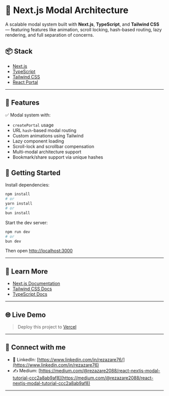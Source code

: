 # 🧩 Next.js Modal Architecture

A scalable modal system built with **Next.js**, **TypeScript**, and **Tailwind CSS** — featuring features like animation, scroll locking, hash-based routing, lazy rendering, and full separation of concerns.

## 📦 Stack

- [Next.js](https://nextjs.org/)
- [TypeScript](https://www.typescriptlang.org/)
- [Tailwind CSS](https://tailwindcss.com/)
- [React Portal](https://reactjs.org/docs/portals.html)

---

## 🚀 Features

✅ Modal system with:

- `createPortal` usage
- URL `hash`-based modal routing
- Custom animations using Tailwind
- Lazy component loading
- Scroll-lock and scrollbar compensation
- Multi-modal architecture support
- Bookmark/share support via unique hashes

## 🧪 Getting Started

Install dependencies:

```bash
npm install
# or
yarn install
# or
bun install
```

Start the dev server:

```bash
npm run dev
# or
bun dev
```

Then open [http://localhost:3000](http://localhost:3000)

---

## 🧠 Learn More

- [Next.js Documentation](https://nextjs.org/docs)
- [Tailwind CSS Docs](https://tailwindcss.com/docs)
- [TypeScript Docs](https://www.typescriptlang.org/docs/)

---

## 🌐 Live Demo

> Deploy this project to [Vercel](https://react-modal-woad-five.vercel.app/)

---

## 🙌 Connect with me

- 🔗 LinkedIn: [https://www.linkedin.com/in/rezazare76/](https://www.linkedin.com/in/rezazare76)
- ✍️ Medium: [https://medium.com/@rezazare2088/react-nextjs-modal-tutorial-ccc2a8ab9af8](https://medium.com/@rezazare2088/react-nextjs-modal-tutorial-ccc2a8ab9af8)

---
